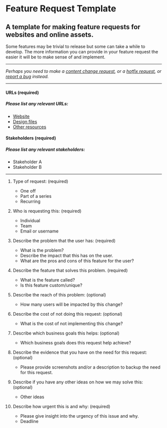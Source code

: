 # Feature Request Template

## A template for making feature requests for websites and online assets.

Some features may be trivial to release but some can take a while to develop. The more information you can provide in your feature request the easier it will be to make sense of and implement.

---

_Perhaps you need to make a [content change request](/content-change-request.md), or a [hotfix request](/hotfix-request.md), or [report a bug](/bug-report.md) instead._

---

#### URLs (required)
##### Please list any relevant URLs:
   * [Website](#)
   * [Design files](#)
   * [Other resources]()

#### Stakeholders (required)
##### Please list any relevant stakeholders:
   * Stakeholder A
   * Stakeholder B

---

1. Type of request: (required)
    * One off
    * Part of a series
    * Recurring

2. Who is requesting this: (required)
    * Individual
    * Team
    * Email or username

3. Describe the problem that the user has: (required)
    * What is the problem?
    * Describe the impact that this has on the user.
    * What are the pros and cons of this feature for the user?

4. Describe the feature that solves this problem. (required)
    * What is the feature called?
    * Is this feature custom/unique?

5. Describe the reach of this problem: (optional)
    * How many users will be impacted by this change?

6. Describe the cost of not doing this request: (optional)
    * What is the cost of not implementing this change?

7. Describe which business goals this helps: (optional)
    * Which business goals does this request help achieve?

8. Describe the evidence that you have on the need for this request: (optional)
    * Please provide screenshots and/or a description to backup the need for this request.

9. Describe if you have any other ideas on how we may solve this: (optional)
    * Other ideas

10. Describe how urgent this is and why: (required)
    * Please give insight into the urgency of this issue and why.
    * Deadline
